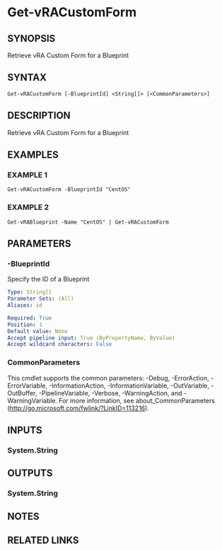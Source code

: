 # Get-vRACustomForm

## SYNOPSIS
Retrieve vRA Custom Form for a Blueprint

## SYNTAX

```
Get-vRACustomForm [-BlueprintId] <String[]> [<CommonParameters>]
```

## DESCRIPTION
Retrieve vRA Custom Form for a Blueprint

## EXAMPLES

### EXAMPLE 1
```
Get-vRACustomForm -BlueprintId "CentOS"
```

### EXAMPLE 2
```
Get-vRABlueprint -Name "CentOS" | Get-vRACustomForm
```

## PARAMETERS

### -BlueprintId
Specify the ID of a Blueprint

```yaml
Type: String[]
Parameter Sets: (All)
Aliases: id

Required: True
Position: 1
Default value: None
Accept pipeline input: True (ByPropertyName, ByValue)
Accept wildcard characters: False
```

### CommonParameters
This cmdlet supports the common parameters: -Debug, -ErrorAction, -ErrorVariable, -InformationAction, -InformationVariable, -OutVariable, -OutBuffer, -PipelineVariable, -Verbose, -WarningAction, and -WarningVariable.
For more information, see about_CommonParameters (http://go.microsoft.com/fwlink/?LinkID=113216).

## INPUTS

### System.String

## OUTPUTS

### System.String

## NOTES

## RELATED LINKS
